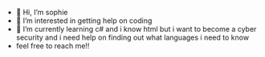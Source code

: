 - 👋 Hi, I’m sophie
- 👀 I’m interested in getting help on coding
- 🌱 I’m currently learning c# and i know html but i want to become a cyber security and i need help on finding out what languages i need to know
- feel free to reach me!!

<!---
soapy1821/soapy1821 is a ✨ special ✨ repository because its `README.md` (this file) appears on your GitHub profile.
You can click the Preview link to take a look at your changes.
--->
